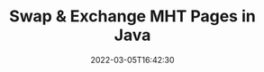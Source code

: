 ---
############################# Static ############################
layout: "auto-gen"
date: 2022-03-05T16:42:30
draft: false

############################# Head ############################
head_title: "Swap & Exchange MHT Pages in Java"
head_description: "Java users to swap & exchange positions of two pages within a MHT file using the document merger & split API."

############################# Header ############################
title: "Swap & Exchange MHT Pages in Java"
description: "Swap & Exchange positions of two pages within a MHT file using the file splitter API for Java & J2SE applications."
bg_image: "https://cms.admin.containerize.com/templates/aspose/App_Themes/V3/images/bg/header1.png"
bg_overlay: false
button:
    enable: true
    icon: "fas fa-arrow-down"
    label: "Download Free Trial"
    link: "https://downloads.groupdocs.com/merger/java"

############################# SubMenu ############################
submenu:
    enable: true

    left:
        img_alt: "GroupDocs.Merger for Java"
        image: "https://cms.admin.containerize.com/templates/groupdocs/images/product-logos/90x90-noborder/groupdocs-merger-java.png"
        product: "GroupDocs.Merger"
        platform: "Java"

    middle:
        button:

            # button loop
            - link: "https://apireference.groupdocs.com/merger/java"
              text: "API Reference"

            # button loop
            - link: "https://github.com/groupdocs-merger"
              text: "Code Examples"

            # button loop
            - link: "https://products.groupdocs.app/merger/family"
              text: "Live Demos"

            # button loop
            - link: "https://purchase.groupdocs.com/pricing/merger/java"
              text: "Pricing"

    right:
        link_download: "https://downloads.groupdocs.com/merger"
        link_learn: "https://docs.groupdocs.com/merger/java"
        link_buy: "https://purchase.groupdocs.com"

############################# About ############################
about:
    enable: true
    title: "About GroupDocs.Merger for Java API"
    content: |
        GroupDocs.Merger for Java library offers a simple solution to safely merge & split between a wide range of document formats including PDF, Microsoft Office (Word, Excel, PowerPoint, OneNote), OpenDocument, HTML, images and many others within .NET applications. By adding just a few lines of the code, perform several document operations such as move, remove, rotate, swap, extract or change the orientation of pages within the documents. The documents merging API also supports previewing document pages as an image to analyse the document structure, formatting and content on the page.
        
        GroupDocs.Merger APIs are well supported on all major operating systems and Java versions including J2SE 7.0 (1.7), J2SE 8.0 (1.8) and Java 10.

############################# Steps ############################
steps:
    enable: true
    title_left: "Swap MHT File Pages in Java"
    content_left: |
        [GroupDocs.Merger](/merger/java/) makes it easy for Java developers to swap, exchange and organize pages within a MHT file by implementing a few easy steps.

        *   Initialise <mark>**SwapOptions**</mark> class to specify page numbers to exchange.
        *   Create new instance of <mark>**Merger**</mark> class and pass source document path as a constructor parameter.
        *   Call <mark>**swapPages**</mark> method and pass <mark>**SwapOptions**</mark> object to it.
        *   Call <mark>**save**</mark> method and pass desired file path to save resultant document.
        
    title_right: "System Requirements"
    content_right: |
        GroupDocs.Merger for Java APIs are supported on all major platforms and operating systems. Before executing the code below, please make sure that you have the following prerequisites installed on your system.

        *   Operating Systems: Microsoft Windows, Linux, MacOS
        *   Development Environments: NetBeans, IntelliJ IDEA, Eclipse
        *   Frameworks: Java 7 (1.7) and above
        *   Download the latest version of GroupDocs.Merger for Java from [Maven](https://repository.groupdocs.com/webapp/#/artifacts/browse/tree/General/repo/com/groupdocs/groupdocs-merger)
        
    code: |
        ```java
        // Swap MHT  file pages using GroupDocs.Merger API
        int pageNumber1 = 6;
        int pageNumber2 = 1;

        // Initialise SwapOptions class to specify page numbers to swap
        SwapOptions swapOptions = new SwapOptions(pageNumber2, pageNumber1);

        // Instantiate Merger with input MHT document
        Merger merger = new Merger("input.mht");
        // Call swapPages method and pass SwapOptions object to it
        merger.swapPages(swapOptions);
            
        // Call save method and pass desired file path to save the output document
        merger.save("output.mht");
        ```

############################# Demos ############################
demos:
    enable: true
    title: "Live Demos - Swap MHT File Pages Online"
    content: |
        Exchange pages within MHT files right now by visiting [GroupDocs.Merger Live Demos](https://products.groupdocs.app/splitter/swap-pages/mht) website.
        The live demo has the following benefits
        
############################# About Formats ############################
about_formats:
    enable: true
    format:
        # format loop
        - icon: "far fa-file-code"
          title: "About MHT File Format"
          content: |
            Files with MHT extension represent a web page archive format that can be created by a number of different applications. The format is known as archive format because it saves the web HTML code and associated resources in a single file. These resources include anything linked to the webpage such as images, applets, animations, audio files and so on.

          link: "https://docs.fileformat.com/web/mhtml/"

############################# More Formats ############################
more_formats:
    enable: true
    title: "Swapping Pages of Other File Formats"
    content: |
        Java documents merger & split API for file formats and images. Swap pages of some of the popular file formats as stated below.
    format: 
        # format loop
        - name: "Swap CSV File Pages in Java"
          link: "https://products.groupdocs.com/merger/java/swap/csv/"
          description: "Comma Separated Values File"

        # format loop
        - name: "Swap DOC File Pages in Java"
          link: "https://products.groupdocs.com/merger/java/swap/doc/"
          description: "Microsoft Word Document"

        # format loop
        - name: "Swap DOCM File Pages in Java"
          link: "https://products.groupdocs.com/merger/java/swap/docm/"
          description: "Microsoft Word Macro-Enabled Document"

        # format loop
        - name: "Swap DOCX File Pages in Java"
          link: "https://products.groupdocs.com/merger/java/swap/docx/"
          description: "Microsoft Word Open XML Document"

        # format loop
        - name: "Swap DOT File Pages in Java"
          link: "https://products.groupdocs.com/merger/java/swap/dot/"
          description: "Microsoft Word Document Template"

        # format loop
        - name: "Swap DOTM File Pages in Java"
          link: "https://products.groupdocs.com/merger/java/swap/dotm/"
          description: "Microsoft Word Macro-Enabled Template"

        # format loop
        - name: "Swap DOTX File Pages in Java"
          link: "https://products.groupdocs.com/merger/java/swap/dotx/"
          description: "Word Open XML Document Template"

        # format loop
        - name: "Swap EPUB File Pages in Java"
          link: "https://products.groupdocs.com/merger/java/swap/epub/"
          description: "Digital E-Book File Format"

        # format loop
        - name: "Swap HTML File Pages in Java"
          link: "https://products.groupdocs.com/merger/java/swap/html/"
          description: "Hyper Text Markup Language"

        # format loop
        - name: "Swap MHTML File Pages in Java"
          link: "https://products.groupdocs.com/merger/java/swap/mhtml/"
          description: "MIME Encapsulation of Aggregate HTML"

        # format loop
        - name: "Swap ODP File Pages in Java"
          link: "https://products.groupdocs.com/merger/java/swap/odp/"
          description: "OpenDocument Presentation File Format"

        # format loop
        - name: "Swap ODS File Pages in Java"
          link: "https://products.groupdocs.com/merger/java/swap/ods/"
          description: "Open Document Spreadsheet"

        # format loop
        - name: "Swap ODT File Pages in Java"
          link: "https://products.groupdocs.com/merger/java/swap/odt/"
          description: "Open Document Text"

        # format loop
        - name: "Swap OTP File Pages in Java"
          link: "https://products.groupdocs.com/merger/java/swap/otp/"
          description: "Origin Graph Template"

        # format loop
        - name: "Swap OTT File Pages in Java"
          link: "https://products.groupdocs.com/merger/java/swap/ott/"
          description: "Open Document Template"

        # format loop
        - name: "Swap PDF File Pages in Java"
          link: "https://products.groupdocs.com/merger/java/swap/pdf/"
          description: "Portable Document"

        # format loop
        - name: "Swap POTM File Pages in Java"
          link: "https://products.groupdocs.com/merger/java/swap/potm/"
          description: "Microsoft PowerPoint Template"

        # format loop
        - name: "Swap POTX File Pages in Java"
          link: "https://products.groupdocs.com/merger/java/swap/potx/"
          description: "Microsoft PowerPoint Open XML Template"

        # format loop
        - name: "Swap PPS File Pages in Java"
          link: "https://products.groupdocs.com/merger/java/swap/pps/"
          description: "Microsoft PowerPoint Slide Show"

        # format loop
        - name: "Swap PPSM File Pages in Java"
          link: "https://products.groupdocs.com/merger/java/swap/ppsm/"
          description: "Microsoft PowerPoint Slide Show"

        # format loop
        - name: "Swap PPSX File Pages in Java"
          link: "https://products.groupdocs.com/merger/java/swap/ppsx/"
          description: "PowerPoint Open XML Slide Show"

        # format loop
        - name: "Swap PPT File Pages in Java"
          link: "https://products.groupdocs.com/merger/java/swap/ppt/"
          description: "PowerPoint Presentation"

        # format loop
        - name: "Swap PPTM File Pages in Java"
          link: "https://products.groupdocs.com/merger/java/swap/pptm/"
          description: "Microsoft PowerPoint Presentation"

        # format loop
        - name: "Swap PPTX File Pages in Java"
          link: "https://products.groupdocs.com/merger/java/swap/pptx/"
          description: "PowerPoint Open XML Presentation"

        # format loop
        - name: "Swap PS File Pages in Java"
          link: "https://products.groupdocs.com/merger/java/swap/ps/"
          description: "PostScript (PS)"

        # format loop
        - name: "Swap RTF File Pages in Java"
          link: "https://products.groupdocs.com/merger/java/swap/rtf/"
          description: "Rich Text File Format"

        # format loop
        - name: "Swap TEX File Pages in Java"
          link: "https://products.groupdocs.com/merger/java/swap/tex/"
          description: "LaTeX Source Document"

        # format loop
        - name: "Swap TSV File Pages in Java"
          link: "https://products.groupdocs.com/merger/java/swap/tsv/"
          description: "Tab Separated Values File"

        # format loop
        - name: "Swap TXT File Pages in Java"
          link: "https://products.groupdocs.com/merger/java/swap/txt/"
          description: "Plain Text File Format"

        # format loop
        - name: "Swap VDX File Pages in Java"
          link: "https://products.groupdocs.com/merger/java/swap/vdx/"
          description: "Microsoft Visio XML Drawing File Format"

        # format loop
        - name: "Swap VSDM File Pages in Java"
          link: "https://products.groupdocs.com/merger/java/swap/vsdm/"
          description: "Visio Macro-Enabled Drawing"

        # format loop
        - name: "Swap VSDX File Pages in Java"
          link: "https://products.groupdocs.com/merger/java/swap/vsdx/"
          description: "Microsoft Visio File Format"

        # format loop
        - name: "Swap VSSM File Pages in Java"
          link: "https://products.groupdocs.com/merger/java/swap/vssm/"
          description: "Microsoft Visio Macro Enabled File Format"

        # format loop
        - name: "Swap VSSX File Pages in Java"
          link: "https://products.groupdocs.com/merger/java/swap/vssx/"
          description: "Visio Stencil File Format"

        # format loop
        - name: "Swap VSTM File Pages in Java"
          link: "https://products.groupdocs.com/merger/java/swap/vstm/"
          description: "Visio Macro-Enabled Drawing Template"

        # format loop
        - name: "Swap VSTX File Pages in Java"
          link: "https://products.groupdocs.com/merger/java/swap/vstx/"
          description: "Microsoft Visio File Format"

        # format loop
        - name: "Swap VSX File Pages in Java"
          link: "https://products.groupdocs.com/merger/java/swap/vsx/"
          description: "Vector Scalar Extension"

        # format loop
        - name: "Swap VTX File Pages in Java"
          link: "https://products.groupdocs.com/merger/java/swap/vtx/"
          description: "Microsoft Visio Drawing Template"

        # format loop
        - name: "Swap XLAM File Pages in Java"
          link: "https://products.groupdocs.com/merger/java/swap/xlam/"
          description: "Microsoft Excel Macro-Enabled Add-In"

        # format loop
        - name: "Swap XLS File Pages in Java"
          link: "https://products.groupdocs.com/merger/java/swap/xls/"
          description: "Microsoft Excel Binary File Format"

        # format loop
        - name: "Swap XLSB File Pages in Java"
          link: "https://products.groupdocs.com/merger/java/swap/xlsb/"
          description: "Microsoft Excel Binary Spreadsheet File"

        # format loop
        - name: "Swap XLSM File Pages in Java"
          link: "https://products.groupdocs.com/merger/java/swap/xlsm/"
          description: "Microsoft Excel Macro-Enabled Spreadsheet"

        # format loop
        - name: "Swap XLSX File Pages in Java"
          link: "https://products.groupdocs.com/merger/java/swap/xlsx/"
          description: "Microsoft Excel Open XML Spreadsheet"

        # format loop
        - name: "Swap XLT File Pages in Java"
          link: "https://products.groupdocs.com/merger/java/swap/xlt/"
          description: "Microsoft Excel Template"

        # format loop
        - name: "Swap XLTM File Pages in Java"
          link: "https://products.groupdocs.com/merger/java/swap/xltm/"
          description: "Microsoft Excel Macro-Enabled Template"

        # format loop
        - name: "Swap XLTX File Pages in Java"
          link: "https://products.groupdocs.com/merger/java/swap/xltx/"
          description: "Microsoft Excel Open XML Template"

        # format loop
        - name: "Swap XPS File Pages in Java"
          link: "https://products.groupdocs.com/merger/java/swap/xps/"
          description: "Open XML Paper Specification"



############################# Back to top ###############################
back_to_top:
    enable: true
---